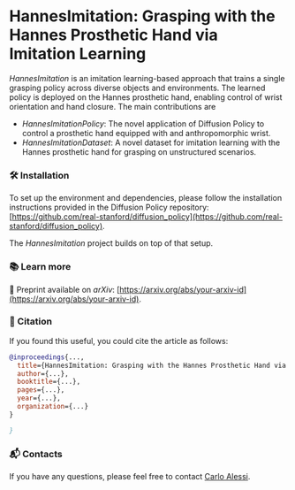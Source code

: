 # HannesImitation: Grasping with the Hannes Prosthetic Hand via Imitation Learning

_HannesImitation_ is an imitation learning-based approach that trains a single grasping policy across diverse objects and environments. 
The learned policy is deployed on the Hannes prosthetic hand, enabling control of wrist orientation and hand closure. The main contributions are
- _HannesImitationPolicy_: The novel application of Diffusion Policy to control a prosthetic hand equipped with and anthropomorphic wrist.
- _HannesImitationDataset_: A novel dataset for imitation learning with the Hannes prosthetic hand for grasping on unstructured scenarios.

### 🛠️ Installation
To set up the environment and dependencies, please follow the installation instructions provided in the Diffusion Policy repository: [https://github.com/real-stanford/diffusion_policy](https://github.com/real-stanford/diffusion_policy).

The _HannesImitation_ project builds on top of that setup.

### 📚 Learn more
📄 Preprint available on *arXiv*: [https://arxiv.org/abs/your-arxiv-id](https://arxiv.org/abs/your-arxiv-id).

### 🤝 Citation
If you found this useful, you could cite the article as follows:

```bibtex
@inproceedings{...,
  title={HannesImitation: Grasping with the Hannes Prosthetic Hand via Imitation Learning},
  author={...},
  booktitle={...},
  pages={...},
  year={...},
  organization={...}
}

}
```

### 📬 Contacts
If you have any questions, please feel free to contact [Carlo Alessi](https://hsp.iit.it/people-details/-/people/carlo-alessi).
